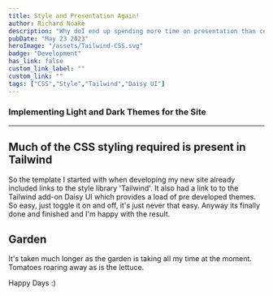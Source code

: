 ```yaml
---
title: Style and Presentation Again!
author: Richard Noake
description: "Why doI end up spending more time on presentation than content?"
pubDate: "May 23 2023"
heroImage: "/assets/Tailwind-CSS.svg"
badge: "Development"
has_link: false
custom_link_label: ""
custom_link: ""
tags: ["CSS","Style","Tailwind","Daisy UI"]
---
```



### Implementing Light and Dark Themes for the Site

---

## Much of the CSS styling required is present in Tailwind

So the template I started with when developing my new site already included links to the style library 'Tailwind'. It also had a link to to the Tailwind add-on Daisy UI which provides a load of pre developed themes. So easy, just toggle it on and off, it's just never that easy. Anyway its finally done and finished and I'm happy with the result.

## Garden

It's taken much longer as the garden is taking all my time at the moment.
Tomatoes roaring away as is the lettuce.

Happy Days :)
